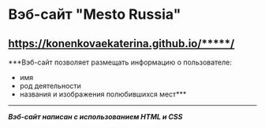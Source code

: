 **Вэб-сайт "Mesto Russia"**
===================================

<https://konenkovaekaterina.github.io/*****/>
------------------------------------------------------

***Вэб-сайт позволяет размещать информацию о пользователе:
- имя
- род деятельности
- названия и изображения полюбившихся мест***
------------------------------------------

***Вэб-сайт написан с использованием HTML и CSS***
